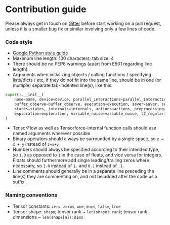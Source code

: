 # Contribution guide

Please always get in touch on [Gitter](https://gitter.im/tensorforce/community) before start working on a pull request, unless it is a smaller bug fix or similar involving only a few lines of code.


### Code style

- [Google Python style guide](https://google.github.io/styleguide/pyguide.html)
- Maximum line length: 100 characters; tab size: 4
- There should be no PEP8 warnings (apart from E501 regarding line length)
- Arguments when initializing objects / calling functions / specifying lists/dicts / etc, if they do not fit into the same line, should be in one (or multiple) separate tab-indented line(s), like this:

```python
super().__init__(
    name=name, device=device, parallel_interactions=parallel_interactions,
    buffer_observe=buffer_observe, execution=execution, saver=saver, summarizer=summarizer,
    states=states, internals=internals, actions=actions, preprocessing=preprocessing,
    exploration=exploration, variable_noise=variable_noise, l2_regularization=l2_regularization
)
```

- TensorFlow as well as Tensorforce-internal function calls should use named arguments wherever possible
- Binary operators should always be surrounded by a single space, so `z = x + y` instead of `z=x+y`
- Numbers should always be specified according to their intended type, so `1.0` as opposed to `1` in the case of floats, and vice versa for integers. Floats should furthermore add single leading/trailing zeros where necessary, so `1.0` instead of `1.` and `0.1` instead of `.1`.
- Line comments should generally be in a separate line preceding the line(s) they are commenting on, and not be added after the code as a suffix.


### Naming conventions

- Tensor constants: `zero`, `zeros`, `one`, `ones`, `false`, `true`
- Tensor shape: `shape`; tensor rank ~ `len(shape)`: `rank`; tensor rank dimensions ~ `len(shape[n])`: `dims`
